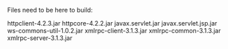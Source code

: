 Files need to be here to build:


httpclient-4.2.3.jar
httpcore-4.2.2.jar
javax.servlet.jar
javax.servlet.jsp.jar
ws-commons-util-1.0.2.jar
xmlrpc-client-3.1.3.jar
xmlrpc-common-3.1.3.jar
xmlrpc-server-3.1.3.jar
